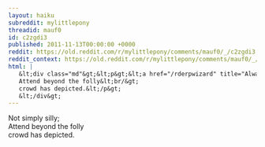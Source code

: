 ```yaml
---
layout: haiku
subreddit: mylittlepony
threadid: mauf0
id: c2zgdi3
published: 2011-11-13T00:00:00 +0000
reddit: https://old.reddit.com/r/mylittlepony/comments/mauf0/_/c2zgdi3
reddit_context: https://old.reddit.com/r/mylittlepony/comments/mauf0/_/c2zgdi3?context=3
html: |
   &lt;div class="md"&gt;&lt;p&gt;&lt;a href="/rderpwizard" title="Always Relevant / Heartfelt Connections Yearning / Paper Bag Princess"&gt;&lt;/a&gt; Not simply silly;&lt;br/&gt;
   Attend beyond the folly&lt;br/&gt;
   crowd has depicted.&lt;/p&gt;
   &lt;/div&gt;
---
```


[](/rderpwizard "Always Relevant / Heartfelt Connections Yearning / Paper Bag Princess") Not simply silly;  
Attend beyond the folly  
crowd has depicted.
